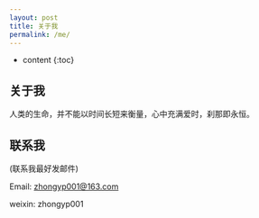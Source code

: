```yaml
---
layout: post
title: 关于我
permalink: /me/
---
```


* content
{:toc}


## 关于我

人类的生命，并不能以时间长短来衡量，心中充满爱时，刹那即永恒。

## 联系我

(联系我最好发邮件)

Email: zhongyp001@163.com

weixin: zhongyp001
